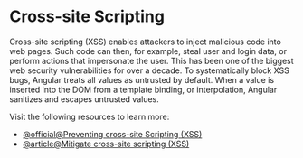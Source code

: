 # Cross-site Scripting

Cross-site scripting (XSS) enables attackers to inject malicious code into web pages. Such code can then, for example, steal user and login data, or perform actions that impersonate the user.
This has been one of the biggest web security vulnerabilities for over a decade. To systematically block XSS bugs, Angular treats all values as untrusted by default. When a value is inserted into the DOM from a template binding, or interpolation, Angular sanitizes and escapes untrusted values.

Visit the following resources to learn more:

- [@official@Preventing cross-site Scripting (XSS)](https://angular.dev/best-practices/security#preventing-cross-site-scripting-xss)
- [@article@Mitigate cross-site scripting (XSS)](https://web.dev/articles/strict-csp)